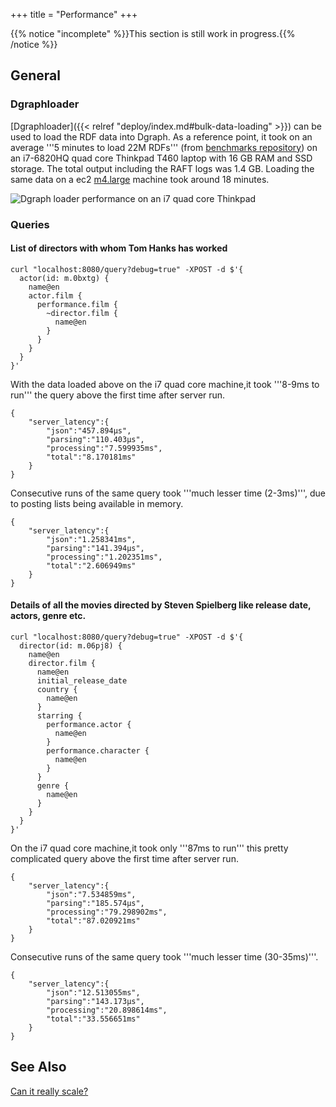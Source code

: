 +++
title = "Performance"
+++

{{% notice "incomplete" %}}This section is still work in progress.{{% /notice %}}

## General

### Dgraphloader
[Dgraphloader]({{< relref "deploy/index.md#bulk-data-loading" >}}) can be used to load the RDF data into Dgraph. As a reference point, it took on an average '''5 minutes to load 22M RDFs''' (from [benchmarks repository](https://github.com/dgraph-io/benchmarks/blob/master/data/21million.rdf.gz)) on an i7-6820HQ quad core Thinkpad T460 laptop with 16 GB RAM and SSD storage. The total output including the RAFT logs was 1.4 GB. Loading the same data on a ec2 [m4.large](https://aws.amazon.com/ec2/instance-types) machine took around 18 minutes.

![Dgraph loader performance on an i7 quad core Thinkpad](dgraph-live-loader.gif)

### Queries

#### List of directors with whom Tom Hanks has worked
```
curl "localhost:8080/query?debug=true" -XPOST -d $'{
  actor(id: m.0bxtg) {
    name@en
    actor.film {
      performance.film {
        ~director.film {
          name@en
        }
      }
    }
  }
}'
```

With the data loaded above on the i7 quad core machine,it took '''8-9ms to run''' the query above the first time after server run.

```
{
    "server_latency":{
        "json":"457.894µs",
        "parsing":"110.403µs",
        "processing":"7.599935ms",
        "total":"8.170181ms"
    }
}
```

Consecutive runs of the same query took '''much lesser time (2-3ms)''', due to posting lists being available in memory.

```
{
    "server_latency":{
        "json":"1.258341ms",
        "parsing":"141.394µs",
        "processing":"1.202351ms",
        "total":"2.606949ms"
    }
}
```

#### Details of all the movies directed by Steven Spielberg like release date, actors, genre etc.

```
curl "localhost:8080/query?debug=true" -XPOST -d $'{
  director(id: m.06pj8) {
    name@en
    director.film {
      name@en
      initial_release_date
      country {
        name@en
      }
      starring {
        performance.actor {
          name@en
        }
        performance.character {
          name@en
        }
      }
      genre {
        name@en
      }
    }
  }
}'
```

On the i7 quad core machine,it took only '''87ms to run''' this pretty complicated query above the first time after server run.

```
{
    "server_latency":{
        "json":"7.534859ms",
        "parsing":"185.574µs",
        "processing":"79.298902ms",
        "total":"87.020921ms"
    }
}
```

Consecutive runs of the same query took '''much lesser time (30-35ms)'''.

```
{
    "server_latency":{
        "json":"12.513055ms",
        "parsing":"143.173µs",
        "processing":"20.898614ms",
        "total":"33.556651ms"
    }
}
```

## See Also
[Can it really scale?](https://open.dgraph.io/post/performance-throughput-latency)
